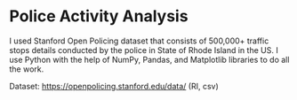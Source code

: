 # Police Activity Analysis

I used Stanford Open Policing dataset that consists of 500,000+ traffic stops details conducted by the police in State of Rhode Island in the US. I use Python with the help of NumPy, Pandas, and Matplotlib libraries to do all the work.

Dataset: https://openpolicing.stanford.edu/data/ (RI, csv)
